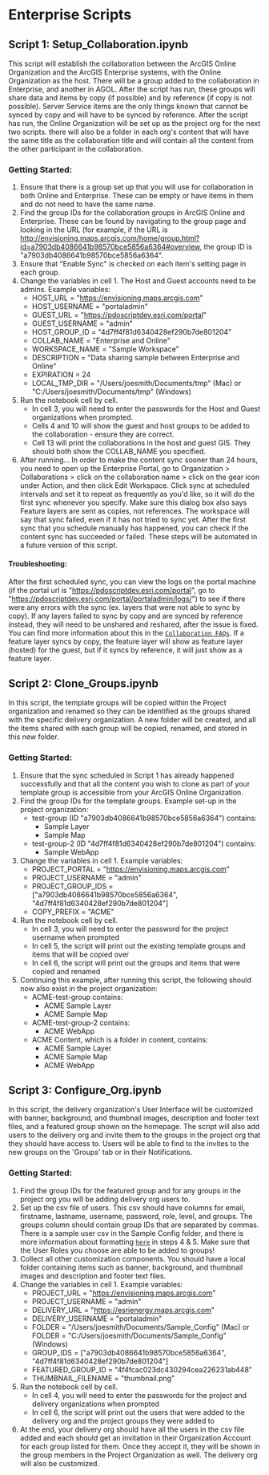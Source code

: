 # Enterprise Scripts


## Script 1: Setup_Collaboration.ipynb
This script will establish the collaboration between the ArcGIS Online Organization and the ArcGIS Enterprise systems, with the Online Organization as the host. There will be a group added to the collaboration in Enterprise, and another in AGOL. After the script has run, these groups will share data and items by copy (if possible) and by reference (if copy is not possible). Server Service items are the only things known that cannot be synced by copy and will have to be synced by reference. After the script has run, the Online Organization will be set up as the project org for the next two scripts. there will also be a folder in each org's content that will have the same title as the collaboration title and will contain all the  content from the other participant in the collaboration. 

### Getting Started:
1. Ensure that there is a group set up that you will use for collaboration in both Online and Enterprise. These can be empty or have items in them and do not need to have the same name.
2. Find the group IDs for the collaboration groups in ArcGIS Online and Enterprise. These can be found by navigating to the group page and looking in the URL (for example, if the URL is http://envisioning.maps.arcgis.com/home/group.html?id=a7903db4086641b98570bce5856a6364#overview, the group ID is "a7903db4086641b98570bce5856a6364".
3. Ensure that "Enable Sync" is checked on each item's setting page in each group.
4. Change the variables in cell 1. The Host and Guest accounts need to be admins. Example variables:
    - HOST_URL = "https://envisioning.maps.arcgis.com"
    - HOST_USERNAME = "portaladmin" 
    - GUEST_URL = "https://pdoscriptdev.esri.com/portal"
    - GUEST_USERNAME = "admin"
    - HOST_GROUP_ID = "4d7ff4f81d6340428ef290b7de801204"
    - COLLAB_NAME = "Enterprise and Online"
    - WORKSPACE_NAME = "Sample Workspace"
    - DESCRIPTION = "Data sharing sample between Enterprise and Online"
    - EXPIRATION = 24
    - LOCAL_TMP_DIR = "/Users/joesmith/Documents/tmp" (Mac) or "C:/Users/joesmith/Documents/tmp" (Windows)
5. Run the notebook cell by cell.
    - In cell 3, you will need to enter the passwords for the Host and Guest organizations when prompted.
    - Cells 4 and 10 will show the guest and host groups to be added to the collaboration - ensure they are correct.
    - Cell 13 will print the collaborations in the host and guest GIS. They should both show the COLLAB_NAME you specified.
6. After running... In order to make the content sync sooner than 24 hours, you need to open up the Enterprise Portal, go to Organization > Collaborations > click on the collaboration name > click on the gear icon under Action, and then click Edit Workspace. Click sync at scheduled intervals and set it to repeat as frequently as you'd like, so it will do the first sync whenever you specify. Make sure this dialog box also says Feature layers are sent as copies, not references. The workspace will say that sync failed, even if it has not tried to sync yet. After the first sync that you schedule manually has happened, you can check if the content sync has succeeded or failed. These steps will be automated in a future version of this script.

#### Troubleshooting: 
After the first scheduled sync, you can view the logs on the portal machine (if the portal url is "https://pdoscriptdev.esri.com/portal", go to "https://pdoscriptdev.esri.com/portal/portaladmin/logs/") to see if there were any errors with the sync (ex. layers that were not able to sync by copy). If any layers failed to sync by copy and are synced by reference instead, they will need to be unshared and reshared, after the issue is fixed. You can find more information about this in the [`Collaboration FAQs`](https://enterprise.arcgis.com/en/portal/latest/administer/windows/common-questions-for-distributed-collaboration.htm). If a feature layer syncs by copy, the feature layer will show as feature layer (hosted) for the guest, but if it syncs by reference, it will just show as a feature layer.


## Script 2: Clone_Groups.ipynb
In this script, the template groups will be copied within the Project organization and renamed so they can be identified as the groups shared with the specific delivery organization. A new folder will be created, and all the items shared with each group will be copied, renamed, and stored in this new folder.

### Getting Started:
1. Ensure that the sync scheduled in Script 1 has already happened successfully and that all the content you wish to clone as part of your template group is accessible from your ArcGIS Online Organization.
2. Find the group IDs for the template groups. Example set-up in the project organization:
    - test-group (ID "a7903db4086641b98570bce5856a6364") contains:
        - Sample Layer
        - Sample Map
    - test-group-2 (ID "4d7ff4f81d6340428ef290b7de801204") contains:
        - Sample WebApp
3. Change the variables in cell 1. Example variables:
    - PROJECT_PORTAL = "https://envisioning.maps.arcgis.com"
    - PROJECT_USERNAME = "admin"
    - PROJECT_GROUP_IDS = ["a7903db4086641b98570bce5856a6364", "4d7ff4f81d6340428ef290b7de801204"]
    - COPY_PREFIX = "ACME"
4. Run the notebook cell by cell. 
    - In cell 3, you will need to enter the password for the project username when prompted
    - In cell 5, the script will print out the existing template groups and items that will be copied over
    - In cell 6, the script will print out the groups and items that were copied and renamed
5. Continuing this example, after running this script, the following should now also exist in the project organization:
    - ACME-test-group contains:
        - ACME Sample Layer
        - ACME Sample Map
    - ACME-test-group-2 contains:
        - ACME WebApp
    - ACME Content, which is a folder in content, contains:
        - ACME Sample Layer
        - ACME Sample Map
        - ACME WebApp


## Script 3: Configure_Org.ipynb
In this script, the delivery organization's User Interface will be customized with banner, background, and thumbnail images, description and footer text files, and a featured group shown on the homepage. The script will also add users to the delivery org and invite them to the groups in the project org that they should have access to. Users will be able to find to the invites to the new groups on the 'Groups' tab or in their Notifications.

### Getting Started:
1. Find the group IDs for the featured group and for any groups in the project org you will be adding delivery org users to.
2. Set up the csv file of users. This csv should have columns for email, firstname, lastname, username, password, role, level, and groups. The groups column should contain group IDs that are separated by commas. There is a sample user csv in the Sample Config folder, and there is more information about formatting [`here`](https://learn.arcgis.com/en/projects/set-up-an-arcgis-enterprise-portal/lessons/add-members-to-the-organization.htm) in steps 4 & 5. Make sure that the User Roles you choose are able to be added to groups!
3. Collect all other customization components. You should have a local folder containing items such as banner, background, and thumbnail images and description and footer text files.
4. Change the variables in cell 1. Example variables:
    - PROJECT_URL = "https://envisioning.maps.arcgis.com"
    - PROJECT_USERNAME = "admin"
    - DELIVERY_URL = "https://esrienergy.maps.arcgis.com"
    - DELIVERY_USERNAME = "portaladmin"
    - FOLDER = "/Users/joesmith/Documents/Sample_Config" (Mac) or FOLDER = "C:/Users/joesmith/Documents/Sample_Config" (Windows)
    - GROUP_IDS = ["a7903db4086641b98570bce5856a6364", "4d7ff4f81d6340428ef290b7de801204"]
    - FEATURED_GROUP_ID = "4f4fcac023dc430294cea226231ab448"
    - THUMBNAIL_FILENAME = "thumbnail.png"
5. Run the notebook cell by cell.
    - In cell 4, you will need to enter the passwords for the project and delivery organizations when prompted
    - In cell 6, the script will print out the users that were added to the delivery org and the project groups they were added to
6. At the end, your delivery org should have all the users in the csv file added and each should get an invitation in their Organization Account for each group listed for them. Once they accept it, they will be shown in the group members in the Project Organization as well. The delivery org will also be customized.